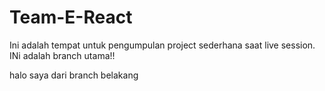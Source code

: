 # Team-E-React

Ini adalah tempat untuk pengumpulan project sederhana saat live session.
INi adalah branch utama!!






halo saya dari branch belakang
